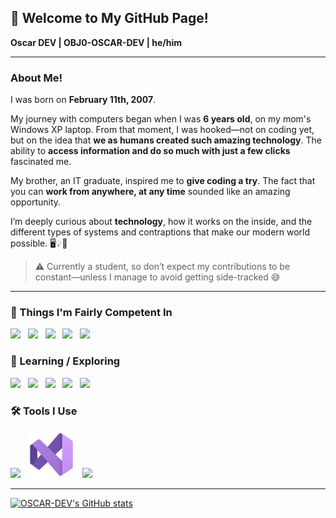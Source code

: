 ## 👋 Welcome to My GitHub Page!

**Oscar DEV | OBJ0-OSCAR-DEV | he/him**

---

### About Me!
I was born on **February 11th, 2007**.  

My journey with computers began when I was **6 years old**, on my mom's Windows XP laptop. From that moment, I was hooked—not on coding yet, but on the idea that **we as humans created such amazing technology**. The ability to **access information and do so much with just a few clicks** fascinated me.  

My brother, an IT graduate, inspired me to **give coding a try**. The fact that you can **work from anywhere, at any time** sounded like an amazing opportunity.  

I’m deeply curious about **technology**, how it works on the inside, and the different types of systems and contraptions that make our modern world possible. 🖥️💡🔧

> ⚠️ Currently a student, so don’t expect my contributions to be constant—unless I manage to avoid getting side-tracked 😅

---

### 🥇 Things I'm Fairly Competent In
<img src="https://cdn.jsdelivr.net/gh/devicons/devicon/icons/html5/html5-original.svg" height="70px" />&nbsp;&nbsp;
<img src="https://cdn.jsdelivr.net/gh/devicons/devicon/icons/css3/css3-original.svg" height="70px" />&nbsp;&nbsp;
<img src="https://cdn.jsdelivr.net/gh/devicons/devicon/icons/javascript/javascript-original.svg" height="70px" />&nbsp;&nbsp;
<img src="https://cdn.jsdelivr.net/gh/devicons/devicon/icons/php/php-original.svg" height="70px" />&nbsp;&nbsp;
<img src="https://cdn.jsdelivr.net/gh/devicons/devicon/icons/mysql/mysql-original.svg" height="70px" />&nbsp;&nbsp;


### 🚀 Learning / Exploring
<img src="https://cdn.jsdelivr.net/gh/devicons/devicon/icons/react/react-original.svg" height="70px" />&nbsp;&nbsp;
<img src="https://cdn.jsdelivr.net/gh/devicons/devicon/icons/nodejs/nodejs-original.svg" height="70px" />&nbsp;&nbsp;
<img src="https://cdn.jsdelivr.net/gh/devicons/devicon/icons/git/git-original.svg" height="70px" />&nbsp;&nbsp;
<img src="https://cdn.jsdelivr.net/gh/devicons/devicon/icons/docker/docker-original.svg" height="70px" />&nbsp;&nbsp;
<img src="https://cdn.jsdelivr.net/gh/devicons/devicon/icons/python/python-original.svg" height="70px" />&nbsp;&nbsp;

### 🛠️ Tools I Use
<img src="https://cdn.jsdelivr.net/gh/devicons/devicon/icons/vscode/vscode-original.svg" height="70px" />&nbsp;&nbsp;
<img src="Visual Studio Community.png" height="75px"/>&nbsp;&nbsp;
<img src="https://upload.wikimedia.org/wikipedia/commons/e/e6/Photopea_logo.svg" height="70px"/>&nbsp;&nbsp;

---

[![OSCAR-DEV's GitHub stats](https://github-readme-stats.vercel.app/api?username=OBJ0-OSCAR-DEV)](https://github.com/anuraghazra/github-readme-stats)

